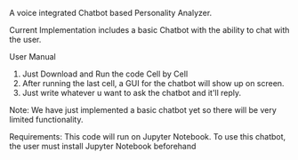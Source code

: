 A voice integrated Chatbot based Personality Analyzer.

Current Implementation includes a basic Chatbot with the ability to chat with the user.

User Manual

1. Just Download and Run the code Cell by Cell
2. After running the last cell, a GUI for the chatbot will show up on screen.
3. Just write whatever u want to ask the chatbot and it'll reply.

Note: We have just implemented a basic chatbot yet so there will be very limited functionality.

Requirements: This code will run on Jupyter Notebook. To use this chatbot, the user must install Jupyter Notebook beforehand
